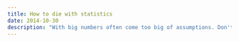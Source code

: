 ```yaml
---
title: How to die with statistics
date: 2014-10-30
description: "With big numbers often come too big of assumptions. Don't let your stories be undermined by poor interpretations and calculations of the data."
---
```


